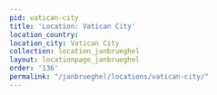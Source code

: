 ```yaml
---
pid: vatican-city
title: 'Location: Vatican City'
location_country:
location_city: Vatican City
collection: location_janbrueghel
layout: locationpage_janbrueghel
order: '136'
permalink: "/janbrueghel/locations/vatican-city/"
---
```

